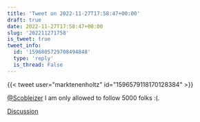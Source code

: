 ```yaml
---
title: 'Tweet on 2022-11-27T17:58:47+00:00'
draft: true
date: 2022-11-27T17:58:47+00:00
slug: '202211271758'
is_tweet: true
tweet_info:
  id: '1596805729708494848'
  type: 'reply'
  is_thread: False
---
```




{{< tweet user="marktenenholtz" id="1596579118170128384" >}}

[@Scobleizer](https://x.com/Scobleizer) I am only allowed to follow 5000 folks :(.

[Discussion](https://x.com/sytelus/status/1596805729708494848)
